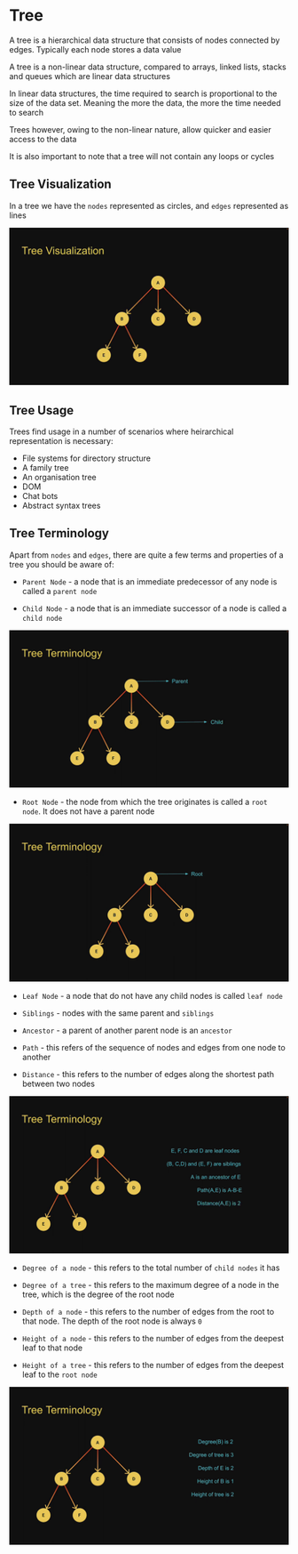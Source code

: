 # Tree

A tree is a hierarchical data structure that consists of nodes connected by edges. Typically each node stores a data value

A tree is a non-linear data structure, compared to arrays, linked lists, stacks and queues which are linear data structures

In linear data structures, the time required to search is proportional to the size of the data set. Meaning the more the data, the more the time needed to search

Trees however, owing to the non-linear nature, allow quicker and easier access to the data

It is also important to note that a tree will not contain any loops or cycles

## Tree Visualization

In a tree we have the `nodes` represented as circles, and `edges` represented as lines

![trees](/images/trees_1.png)

## Tree Usage

Trees find usage in a number of scenarios where heirarchical representation is necessary:

- File systems for directory structure
- A family tree
- An organisation tree
- DOM
- Chat bots
- Abstract syntax trees

## Tree Terminology

Apart from `nodes` and `edges`, there are quite a few terms and properties of a tree you should be aware of:

- `Parent Node` - a node that is an immediate predecessor of any node is called a `parent node`

- `Child Node` - a node that is an immediate successor of a node is called a `child node`

![trees](/images/trees_2.png)

- `Root Node` - the node from which the tree originates is called a `root node`. It does not have a parent node

![trees](/images/trees_3.png)

- `Leaf Node` - a node that do not have any child nodes is called `leaf node`

- `Siblings` - nodes with the same parent and `siblings`

- `Ancestor` - a parent of another parent node is an `ancestor`

- `Path` - this refers of the sequence of nodes and edges from one node to another

- `Distance` - this refers to the number of edges along the shortest path between two nodes

![trees](/images/trees_4.png)

- `Degree of a node` - this refers to the total number of `child nodes` it has

- `Degree of a tree` - this refers to the maximum degree of a node in the tree, which is the degree of the root node

- `Depth of a node` - this refers to the number of edges from the root to that node. The depth of the root node is always `0`

- `Height of a node` - this refers to the number of edges from the deepest leaf to that node

- `Height of a tree` - this refers to the number of edges from the deepest leaf to the `root node`

![trees](/images/trees_5.png)
